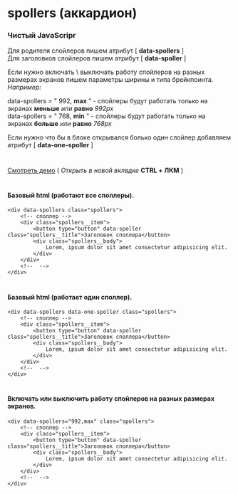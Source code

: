 # spollers (аккардион)
### Чистый JavaScripr
Для родителя слойлеров пишем атрибут  [ **data-spollers** ]<br>
Для заголовков слойлеров пишем атрибут [ **data-spoller** ]<br>

Если нужно включать \ выключать работу спойлеров на разных размерах экранов
пишем параметры ширины и типа брейкпоинта.<br>
_Например:_

data-spollers = " 992, **max** " - спойлеры будут работать только на экранах **меньше** _или_ **равно** _992px_<br>
data-spollers = " 768, **min** " - спойлеры будут работать только на экранах **больше** _или_ **равно** _768px_

Если нужно что бы в блоке открывался болько один слойлер добавляем атрибут [ **data-one-spoller** ]
#
###
[Смотреть демо](https://beserega.github.io/spollers/) ( _Открыть в новой вклвдке_  **CTRL + ЛКМ**  )
#
#### Базовый html (работают все споллеры).
```
<div data-spollers class="spollers">
    <!-- споллер -->
    <div class="spollers__item">
        <button type="button" data-spoller class="spollers__title">Заголовок споллера</button>
        <div class="spollers__body">
            Lorem, ipsum dolor sit amet consectetur adipisicing elit.
        </div>
    </div>
    <!--  -->
</div>
```
#
#### Базовый html (работает один споллер).
```
<div data-spollers data-one-spoller class="spollers">
    <!-- споллер -->
    <div class="spollers__item">
        <button type="button" data-spoller class="spollers__title">Заголовок споллера</button>
        <div class="spollers__body">
            Lorem, ipsum dolor sit amet consectetur adipisicing elit.
        </div>
    </div>
    <!--  -->
</div>
```
#
#### Включать или выключить работу спойлеров на разных размерах экранов.
```
<div data-spollers="992,max" class="spollers">
    <!-- споллер -->
    <div class="spollers__item">
        <button type="button" data-spoller class="spollers__title">Заголовок споллера</button>
        <div class="spollers__body">
            Lorem, ipsum dolor sit amet consectetur adipisicing elit.
        </div>
    </div>
    <!--  -->
</div>
```
